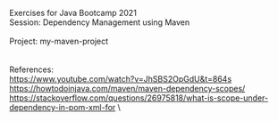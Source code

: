 Exercises for Java Bootcamp 2021\
Session: Dependency Management using Maven \
\
Project: my-maven-project\
\
\
References:\
https://www.youtube.com/watch?v=JhSBS2OpGdU&t=864s  \
https://howtodoinjava.com/maven/maven-dependency-scopes/  \
https://stackoverflow.com/questions/26975818/what-is-scope-under-dependency-in-pom-xml-for \